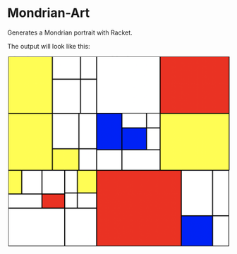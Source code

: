 # Mondrian-Art
Generates a Mondrian portrait with Racket.


The output will look like this:

![Image of mondrian output](https://github.com/Enrique-Cardenas/Mondrian-Art/blob/master/mondrian-output.png)

